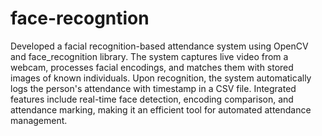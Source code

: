 # face-recogntion
Developed a facial recognition-based attendance system using OpenCV and face_recognition library. The system captures live video from a webcam, processes facial encodings, and matches them with stored images of known individuals. Upon recognition, the system automatically logs the person's attendance with timestamp in a CSV file. Integrated features include real-time face detection, encoding comparison, and attendance marking, making it an efficient tool for automated attendance management.

